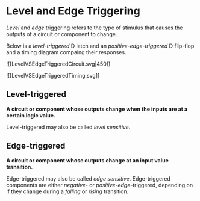 # Level and Edge Triggering
*Level* and *edge* triggering refers to the type of stimulus that causes the outputs of a circuit or component to change.

Below is a *level-triggered* D latch and an *positive-edge-triggered* D flip-flop and a timing diagram compaing their responses.

![[LevelVSEdgeTriggeredCircuit.svg|450]]

![[LevelVSEdgeTriggeredTiming.svg]]

## Level-triggered
**A circuit or component whose outputs change when the inputs are at a certain logic value.**

Level-triggered may also be called *level sensitive*.

## Edge-triggered
**A circuit or component whose outputs change at an input value transition.**

Edge-triggered may also be called *edge sensitive*. Edge-triggered components are either *negative-* or *positive-edge*-triggered, depending on if they change during a *falling* or *rising* transition.